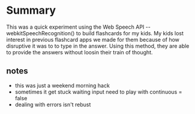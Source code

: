 # Summary

This was a quick experiment using the Web Speech API --
webkitSpeechRecognition() to build flashcards for my kids.  My kids lost
interest in previous flashcard apps we made for them because of how disruptive
it was to to type in the answer.  Using this method, they are able to provide
the answers without loosin their train of thought.

## notes

* this was just a weekend morning hack
* sometimes it get stuck waiting input need to play with continuous = false
* dealing with errors isn't rebust
